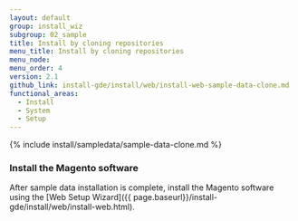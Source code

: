 ```yaml
---
layout: default
group: install_wiz
subgroup: 02_sample
title: Install by cloning repositories
menu_title: Install by cloning repositories
menu_node:
menu_order: 4
version: 2.1
github_link: install-gde/install/web/install-web-sample-data-clone.md
functional_areas:
  - Install
  - System
  - Setup
---
```


{% include install/sampledata/sample-data-clone.md %}

### Install the Magento software
After sample data installation is complete, install the Magento software using the [Web Setup Wizard]({{ page.baseurl}}/install-gde/install/web/install-web.html).
